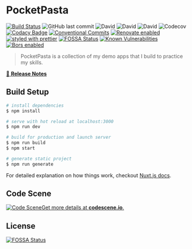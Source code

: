# PocketPasta

[![Build Status](https://travis-ci.com/shadow81627/pocketpasta.svg?branch=master)](https://travis-ci.com/shadow81627/pocketpasta)
![GitHub last commit](https://img.shields.io/github/last-commit/shadow81627/pocketpasta.svg)
![David](https://img.shields.io/david/shadow81627/pocketpasta.svg)
![David](https://img.shields.io/david/dev/shadow81627/pocketpasta.svg)
![David](https://img.shields.io/david/peer/shadow81627/pocketpasta.svg)
![Codecov](https://img.shields.io/codecov/c/github/shadow81627/pocketpasta.svg)
[![Codacy Badge](https://api.codacy.com/project/badge/Grade/c8bbe26d653044de8c944c3a9e2fb0e2)](https://www.codacy.com/app/damien.robinson/pocketpasta?utm_source=github.com&utm_medium=referral&utm_content=shadow81627/pocketpasta&utm_campaign=Badge_Grade)
[![Conventional Commits](https://img.shields.io/badge/Conventional%20Commits-1.0.0-yellow.svg)](https://conventionalcommits.org)
[![Renovate enabled](https://img.shields.io/badge/renovate-enabled-brightgreen.svg)](https://renovatebot.com/)
[![styled with prettier](https://img.shields.io/badge/styled_with-prettier-ff69b4.svg)](https://github.com/prettier/prettier)
[![FOSSA Status](https://app.fossa.io/api/projects/git%2Bgithub.com%2Fshadow81627%2Fpocketpasta.svg?type=shield)](https://app.fossa.io/projects/git%2Bgithub.com%2Fshadow81627%2Fpocketpasta?ref=badge_shield)
[![Known Vulnerabilities](https://snyk.io/test/github/shadow81627/pocketpasta/badge.svg)](https://snyk.io/test/github/shadow81627/pocketpasta)
[![Bors enabled](https://bors.tech/images/badge_small.svg)](https://app.bors.tech/repositories/3)

> PocketPasta is a collection of my demo apps that I build to practice my skills.

[📖 **Release Notes**](./CHANGELOG.md)

## Build Setup

```bash
# install dependencies
$ npm install

# serve with hot reload at localhost:3000
$ npm run dev

# build for production and launch server
$ npm run build
$ npm start

# generate static project
$ npm run generate
```

For detailed explanation on how things work, checkout [Nuxt.js docs](https://nuxtjs.org).

## Code Scene

[![Code Scene](https://codescene.io/projects/4707/status.svg)Get more details at **codescene.io**.](https://codescene.io/projects/4707/jobs/latest-successful/results)

## License

[![FOSSA Status](https://app.fossa.io/api/projects/git%2Bgithub.com%2Fshadow81627%2Fpocketpasta.svg?type=large)](https://app.fossa.io/projects/git%2Bgithub.com%2Fshadow81627%2Fpocketpasta?ref=badge_large)

